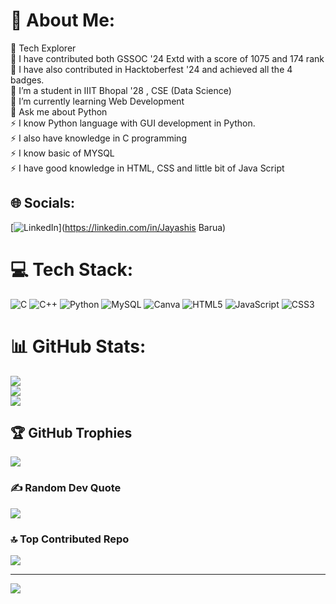 # 💫 About Me:
🧭 Tech Explorer<br>🎉 I have contributed both GSSOC '24 Extd with a score of 1075 and 174 rank<br>🌟 I have also contributed in Hacktoberfest '24 and achieved all the 4 badges.<br>🔭 I’m a student in IIIT Bhopal '28 , CSE (Data Science)<br>🌱 I’m currently learning Web Development<br>💬 Ask me about Python<br>⚡ I know Python language with GUI development in Python.<br>⚡️ I also have knowledge in C programming<br>⚡️ I know basic of MYSQL<br>⚡️ I have good knowledge in HTML, CSS and little bit of Java Script


## 🌐 Socials:
[![LinkedIn](https://img.shields.io/badge/LinkedIn-%230077B5.svg?logo=linkedin&logoColor=white)](https://linkedin.com/in/Jayashis Barua) 

# 💻 Tech Stack:
![C](https://img.shields.io/badge/c-%2300599C.svg?style=for-the-badge&logo=c&logoColor=white) ![C++](https://img.shields.io/badge/c++-%2300599C.svg?style=for-the-badge&logo=c%2B%2B&logoColor=white) ![Python](https://img.shields.io/badge/python-3670A0?style=for-the-badge&logo=python&logoColor=ffdd54) ![MySQL](https://img.shields.io/badge/mysql-4479A1.svg?style=for-the-badge&logo=mysql&logoColor=white) ![Canva](https://img.shields.io/badge/Canva-%2300C4CC.svg?style=for-the-badge&logo=Canva&logoColor=white) ![HTML5](https://img.shields.io/badge/html5-%23E34F26.svg?style=for-the-badge&logo=html5&logoColor=white) ![JavaScript](https://img.shields.io/badge/javascript-%23323330.svg?style=for-the-badge&logo=javascript&logoColor=%23F7DF1E) ![CSS3](https://img.shields.io/badge/css3-%231572B6.svg?style=for-the-badge&logo=css3&logoColor=white)
# 📊 GitHub Stats:
![](https://github-readme-stats.vercel.app/api?username=jayashisbarua&theme=onedark&hide_border=false&include_all_commits=false&count_private=false)<br/>
![](https://github-readme-streak-stats.herokuapp.com/?user=jayashisbarua&theme=onedark&hide_border=false)<br/>
![](https://github-readme-stats.vercel.app/api/top-langs/?username=jayashisbarua&theme=onedark&hide_border=false&include_all_commits=false&count_private=false&layout=compact)

## 🏆 GitHub Trophies
![](https://github-profile-trophy.vercel.app/?username=jayashisbarua&theme=onedark&no-frame=false&no-bg=true&margin-w=4)

### ✍️ Random Dev Quote
![](https://quotes-github-readme.vercel.app/api?type=vetical&theme=radical)

### 🔝 Top Contributed Repo
![](https://github-contributor-stats.vercel.app/api?username=jayashisbarua&limit=5&theme=onedark&combine_all_yearly_contributions=true)

---
[![](https://visitcount.itsvg.in/api?id=jayashisbarua&icon=0&color=0)](https://visitcount.itsvg.in)

<!-- Proudly created with GPRM ( https://gprm.itsvg.in ) -->
